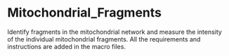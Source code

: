 # Mitochondrial_Fragments
Identify fragments in the mitochondrial network and measure the intensity of the individual mitochondrial fragments. All the requirements and instructions are added in the macro files.
